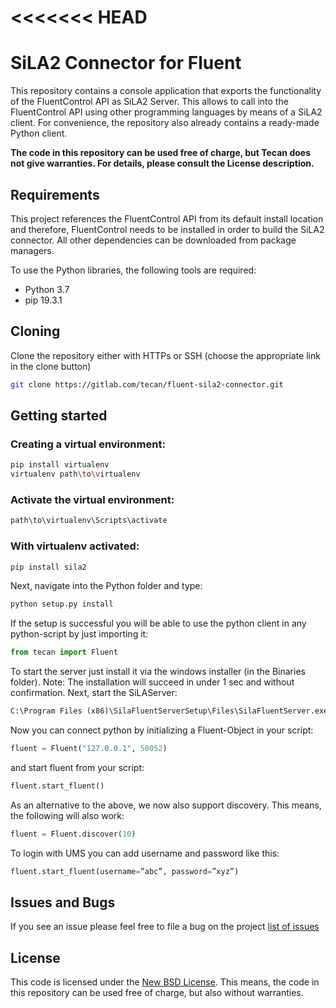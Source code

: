 <<<<<<< HEAD
=======
# SiLA2 Connector for Fluent
This repository contains a console application that exports the functionality of the FluentControl API as SiLA2 Server. 
This allows to call into the FluentControl API using other programming languages by means of a SiLA2 client. For convenience, the repository also already contains a ready-made Python client.

**The code in this repository can be used free of charge, but Tecan does not give warranties. For details, please consult the License description.**

## Requirements
This project references the FluentControl API from its default install location and therefore, FluentControl needs to be installed in order to build the SiLA2 connector. All other dependencies can be downloaded from package managers.

To use the Python libraries, the following tools are required:
* Python 3.7
* pip 19.3.1

## Cloning
Clone the repository either with HTTPs or SSH (choose the appropriate link in the clone button)
```bash
git clone https://gitlab.com/tecan/fluent-sila2-connector.git
```

## Getting started

### Creating a virtual environment:
```bash
pip install virtualenv
virtualenv path\to\virtualenv
```

### Activate the virtual environment:
```bash
path\to\virtualenv\Scripts\activate
```

### With virtualenv activated:
```bash
pip install sila2
```

Next, navigate into the Python folder and type:
```bash
python setup.py install
```

If the setup is successful you will be able to use the python client in any python-script by just importing it:
```python
from tecan import Fluent
```

To start the server just install it via the windows installer (in the Binaries folder). Note: The installation will succeed in under 1 sec and without confirmation. Next, start the SiLAServer: 
```cmd
C:\Program Files (x86)\SilaFluentServerSetup\Files\SilaFluentServer.exe
```

Now you can connect python by initializing a Fluent-Object in your script:

```python
fluent = Fluent("127.0.0.1", 50052)
```

and start fluent from your script:
```python
fluent.start_fluent()
```

As an alternative to the above, we now also support discovery. This means, the following will also work:
```python
fluent = Fluent.discover(10)
```

To login with UMS you can add username and password like this:
```python
fluent.start_fluent(username=”abc”, password=”xyz”)
```


## Issues and Bugs
If you see an issue please feel free to file a bug on the project [list of issues](https://gitlab.com/tecan/fluent-sila2-connector/issues)

## License
This code is licensed under the [New BSD License](https://choosealicense.com/licenses/bsd-3-clause/). This means, the code in this repository can be used free of charge, but also without warranties.